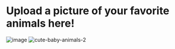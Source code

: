 # Upload a picture of your favorite animals here!
![image](https://user-images.githubusercontent.com/12721225/196542182-92685071-8c61-4796-a9b7-557b62b494bf.png)
![cute-baby-animals-2](https://user-images.githubusercontent.com/12721225/196542400-dcfb0bc5-d0b0-4284-8cf0-6486e4fffddf.jpeg)
